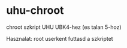 # uhu-chroot
chroot szkript UHU UBK4-hez (es talan 5-hoz)

Hasznalat: root userkent futtasd a szkriptet
